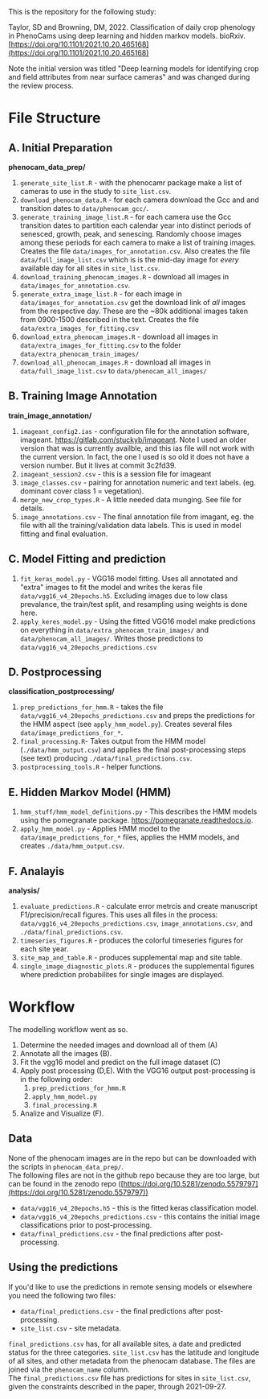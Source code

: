 This is the repository for the following study:

Taylor, SD and Browning, DM, 2022. Classification of daily crop phenology in PhenoCams using deep learning and hidden markov models. bioRxiv. [https://doi.org/10.1101/2021.10.20.465168](https://doi.org/10.1101/2021.10.20.465168)  

Note the initial version was titled "Deep learning models for identifying crop and field attributes from near surface cameras" and was changed during the review process.

# File Structure
## A. Initial Preparation
**phenocam_data_prep/**  
1. `generate_site_list.R` - with the phenocamr package make a list of cameras to use in the study to `site_list.csv`.
2. `download_phenocam_data.R` - for each camera download the Gcc and and transition dates to `data/phenocam_gcc/`. 
3. `generate_training_image_list.R` - for each camera use the Gcc transition dates to partition each calendar year into distinct periods of senesced, growth, peak, and senescing. Randomly choose images among these periods for each camera to make a list of training images. Creates the file `data/images_for_annotation.csv`. Also creates the file `data/full_image_list.csv` which is is the  mid-day image for *every* available day for all sites in `site_list.csv`.
4. `download_training_phenocam_images.R` - download all images in `data/images_for_annotation.csv`.
5. `generate_extra_image_list.R` - for each image in `data/images_for_annotation.csv` get the download link of *all* images from the respective day. These are the ~80k additional images taken from 0900-1500 described in the text. Creates the file `data/extra_images_for_fitting.csv`
6. `download_extra_phenocam_images.R` - download all images in `data/extra_images_for_fitting.csv` to the folder `data/extra_phenocam_train_images/`
7. `download_all_phenocam_images.R` - download all images in `data/full_image_list.csv` to `data/phenocam_all_images/`
    
## B. Training Image Annotation 
**train_image_annotation/**  
1. `imageant_config2.ias` - configuration file for the annotation software, imageant.  https://gitlab.com/stuckyb/imageant. Note I used an older version that was is currently availble, and this ias file will not work with the current version. In fact, the one I used is so old it does not have a version number. But it lives at commit 3c2fd39.  
2. `imageant_session2.csv` - this is a session file for imageant
3. `image_classes.csv` - pairing for annotation numeric and text labels. (eg. dominant cover class 1 = vegetation).
4. `merge_new_crop_types.R` - A little needed data munging. See file for details.
5. `image_annotations.csv` - The  final annotation file from imagant, eg. the file with all the training/validation data labels. This is used in model fitting and final evaluation.

## C. Model Fitting and prediction
1. `fit_keras_model.py` - VGG16 model fitting. Uses all annotated and "extra" images to fit the model and writes the keras file `data/vgg16_v4_20epochs.h5`. Excluding images due to low class prevalance, the train/test split, and resampling using weights is done here.
2. `apply_keres_model.py` - Using the fitted VGG16 model make predictions on everything in `data/extra_phenocam_train_images/` and `data/phenocam_all_images/`. Writes those predictions to `data/vgg16_v4_20epochs_predictions.csv` 

## D. Postprocessing
**classification_postprocessing/**  
1. `prep_predictions_for_hmm.R` - takes the file `data/vgg16_v4_20epochs_predictions.csv` and preps the predictions for the HMM aspect (see `apply_hmm_model.py`). Creates several files `data/image_predictions_for_*`. 
2. `final_processing.R`- Takes output from the HMM model (`./data/hmm_output.csv`) and applies the final post-processing steps (see text) producing `./data/final_predictions.csv`.
3. `postprocessing_tools.R` - helper functions. 

## E. Hidden Markov Model (HMM)
1. `hmm_stuff/hmm_model_definitions.py` - This describes the HMM models using the pomegranate package. https://pomegranate.readthedocs.io.  
2. `apply_hmm_model.py` - Applies HMM model to the  `data/image_predictions_for_*` files, applies the HMM models, and creates `./data/hmm_output.csv`. 

## F. Analayis
**analysis/**  
1. `evaluate_predictions.R` - calculate error metrcis and create manuscript F1/precision/recall figures. This uses all files in the process:   `data/vgg16_v4_20epochs_predictions.csv`, `image_annotations.csv`, and `./data/final_predictions.csv`.
2. `timeseries_figures.R` - produces the colorful timeseries figures for each site year.
3. `site_map_and_table.R` - produces supplemental map and site table. 
4. `single_image_diagnostic_plots.R` - produces the supplemental figures where prediction probabilites for single images are displayed.
    
    
# Workflow
The modelling workflow went as so.  
1. Determine the needed images and download all of them (A)
2. Annotate all the images (B).
3. Fit the vgg16 model and predict on the full image dataset (C)
4. Apply post processing (D,E).
    With the VGG16 output post-processing is in the following order:
    1. `prep_predictions_for_hmm.R`
    2. `apply_hmm_model.py`
    3. `final_processing.R`
5. Analize and Visualize (F).
    
## Data
None of the phenocam images are in the repo but can be downloaded with the scripts in `phenocam_data_prep/`.  
The following files are not in the github repo because they are too large, but can be found in the zenodo repo ([https://doi.org/10.5281/zenodo.5579797](https://doi.org/10.5281/zenodo.5579797))  
- `data/vgg16_v4_20epochs.h5` - this is the fitted keras classification model.
- `data/vgg16_v4_20epochs_predictions.csv` - this contains the initial image classifications prior to post-processing.
- `data/final_predictions.csv` - the final predictions after post-processing.
    
## Using the predictions
If you'd like to use the predictions in remote sensing models or elsewhere you need the following two files:
- `data/final_predictions.csv` - the final predictions after post-processing.
- `site_list.csv` - site metadata.

`final_predictions.csv` has, for all available sites, a date and predicted status for the three categories. `site_list.csv` has the latitude and longitude of all sites, and other metadata from the phenocam database. The files are joined via the `phenocam_name` column.   
The `final_predictions.csv` file has predictions for sites in `site_list.csv`, given the constraints described in the paper, through 2021-09-27. 
    

